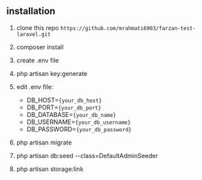 ## installation
1) clone this repo `https://github.com/mrahmati6903/farzan-test-laravel.git`
2) composer install
3) create .env file
4) php artisan key:generate
5) edit .env file:
    - DB_HOST=`{your_db_host}`
    - DB_PORT=`{your_db_port}`
    - DB_DATABASE=`{your_db_name}`
    - DB_USERNAME=`{your_db_username}`
    - DB_PASSWORD=`{your_db_password}`

6) php artisan migrate
7) php artisan db:seed --class=DefaultAdminSeeder
8) php artisan storage:link

